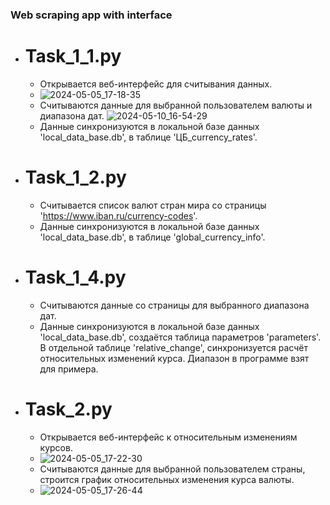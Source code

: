 ### Web scraping app with interface
* # Task_1_1.py
  * Открывается веб-интерфейс для считывания данных.
  - ![2024-05-05_17-18-35](https://github.com/mi12q/Web_scraper_/assets/94108357/f9ce5a46-bcf5-450a-a71f-cb11f17889a6)
  * Считываются данные для выбранной пользователем валюты и диапазона дат.
   ![2024-05-10_16-54-29](https://github.com/mi12q/Web_scraper_/assets/94108357/844c0c12-7455-4e8a-b9dd-1c705ddf52d3)
  * Данные синхронизуются в локальной базе данных 'local_data_base.db', в таблице 'ЦБ_currency_rates'.
* # Task_1_2.py
  * Считывается список валют стран мира со страницы 'https://www.iban.ru/currency-codes'.
  * Данные синхронизуются в локальной базе данных 'local_data_base.db', в таблице 'global_currency_info'.
* # Task_1_4.py
  * Считываются данные со страницы для выбранного диапазона дат.
  * Данные синхронизуются в локальной базе данных 'local_data_base.db', создаётся таблица параметров 'parameters'.
    В отдельной таблице 'relative_change', синхронизуется расчёт относительных изменений курса. Диапазон в программе взят для примера.
* # Task_2.py
  * Открывается веб-интерфейс к относительным изменениям курсов.
  * ![2024-05-05_17-22-30](https://github.com/mi12q/Web_scraper_/assets/94108357/0d9d002a-95d7-4368-b52a-225aa5345b94)
  * Считываются данные для выбранной пользователем страны, строится график относительных изменения курса валюты.
  * ![2024-05-05_17-26-44](https://github.com/mi12q/Web_scraper_/assets/94108357/252c8846-94a9-4379-a034-7e65aa3d9b24)
